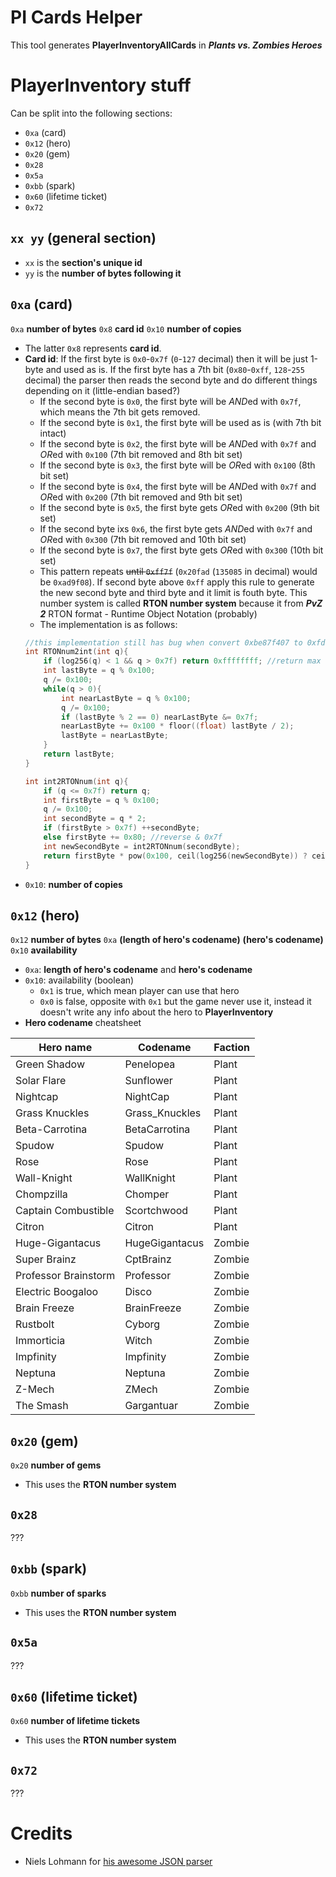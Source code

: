 # PI Cards Helper
This tool generates **PlayerInventoryAllCards** in ***Plants vs. Zombies Heroes***

# PlayerInventory stuff
Can be split into the following sections:
* `0xa` (card)
* `0x12` (hero)
* `0x20` (gem)
* `0x28`
* `0x5a`
* `0xbb` (spark)
* `0x60` (lifetime ticket)
* `0x72`

## `xx yy` (general section)
* `xx` is the **section's unique id**
* `yy` is the **number of bytes following it**

## `0xa` (card)
`0xa` **number of bytes** `0x8` **card id** `0x10` **number of copies**
* The latter `0x8` represents **card id**.
* **Card id**:  If the first byte is `0x0`-`0x7f` (`0`-`127` decimal) then it will be just 1-byte and used as is. If the first byte has a 7th bit (`0x80`-`0xff`, `128`-`255` decimal) the parser then reads the second byte and do different things depending on it (little-endian based?)
    * If the second byte is `0x0`, the first byte will be *AND*ed with `0x7f`, which means the 7th bit gets removed.
    * If the second byte is `0x1`, the first byte will be used as is (with 7th bit intact)
    * If the second byte is `0x2`, the first byte will be *AND*ed with `0x7f` and *OR*ed with `0x100` (7th bit removed and 8th bit set)
    * If the second byte is `0x3`, the first byte will be *OR*ed with `0x100` (8th bit set)
    * If the second byte is `0x4`, the first byte will be *AND*ed with `0x7f` and *OR*ed with `0x200` (7th bit removed and 9th bit set)
    * If the second byte is `0x5`, the first byte gets *OR*ed with `0x200` (9th bit set)
    * If the second byte ixs `0x6`, the first byte gets *AND*ed with `0x7f` and *OR*ed with `0x300` (7th bit removed and 10th bit set)
    * If the second byte is `0x7`, the first byte gets *OR*ed with `0x300` (10th bit set)
    *  This pattern repeats ~~until `0xff7f`~~ (`0x20fad` (`135085` in decimal) would be `0xad9f08`). If second byte above `0xff` apply this rule to generate the new second byte and third byte and it limit is fouth byte. This number system is called **RTON number system** because it from ***PvZ 2*** RTON format - Runtime Object Notation (probably)
    * The implementation is as follows:
    ```cpp
    //this implementation still has bug when convert 0xbe87f407 to 0xfd03be (correct would be 0x7e81df3b ~ 2 billions), kinda strange even I can't find why it would be 0x7e81df3b???
    int RTONnum2int(int q){
        if (log256(q) < 1 && q > 0x7f) return 0xffffffff; //return max when RTON number has 1 byte and > 0x7f
        int lastByte = q % 0x100;
        q /= 0x100;
        while(q > 0){
            int nearLastByte = q % 0x100;
            q /= 0x100;
            if (lastByte % 2 == 0) nearLastByte &= 0x7f;
            nearLastByte += 0x100 * floor((float) lastByte / 2);
            lastByte = nearLastByte;
        }
        return lastByte;
    }

    int int2RTONnum(int q){
        if (q <= 0x7f) return q;
        int firstByte = q % 0x100;
        q /= 0x100;
        int secondByte = q * 2;
        if (firstByte > 0x7f) ++secondByte;
        else firstByte += 0x80; //reverse & 0x7f
        int newSecondByte = int2RTONnum(secondByte);
        return firstByte * pow(0x100, ceil(log256(newSecondByte)) ? ceil(log256(newSecondByte)) : 1) + newSecondByte;
    }
    ```
* `0x10`: **number of copies**

## `0x12` (hero)
`0x12` **number of bytes** `0xa` **(length of hero's codename)** **(hero's codename)** `0x10` **availability**
* `0xa`: **length of hero's codename** and **hero's codename**
* `0x10`: availability (boolean)
    * `0x1` is true, which mean player can use that hero
    * `0x0` is false, opposite with `0x1` but the game never use it, instead it doesn't write any info about the hero to **PlayerInventory**
* **Hero codename** cheatsheet

Hero name | Codename | Faction
--- | --- | ---
Green Shadow | Penelopea | Plant
Solar Flare | Sunflower | Plant
Nightcap | NightCap | Plant
Grass Knuckles | Grass_Knuckles | Plant
Beta-Carrotina | BetaCarrotina | Plant
Spudow | Spudow | Plant
Rose | Rose | Plant
Wall-Knight | WallKnight | Plant
Chompzilla | Chomper | Plant
Captain Combustible | Scortchwood | Plant
Citron | Citron | Plant
Huge-Gigantacus | HugeGigantacus | Zombie
Super Brainz | CptBrainz | Zombie
Professor Brainstorm | Professor | Zombie
Electric Boogaloo | Disco | Zombie
Brain Freeze | BrainFreeze | Zombie
Rustbolt | Cyborg | Zombie
Immorticia | Witch | Zombie
Impfinity | Impfinity | Zombie
Neptuna | Neptuna | Zombie
Z-Mech | ZMech | Zombie
The Smash | Gargantuar | Zombie

## `0x20` (gem)
`0x20` **number of gems**
* This uses the **RTON number system**

## `0x28`
???

## `0xbb` (spark)
`0xbb` **number of sparks**
* This uses the **RTON number system**

## `0x5a`
???

## `0x60` (lifetime ticket)
`0x60` **number of lifetime tickets**
* This uses the **RTON number system**

## `0x72`
???

# Credits
* Niels Lohmann for [his awesome JSON parser](https://github.com/nlohmann/json)
